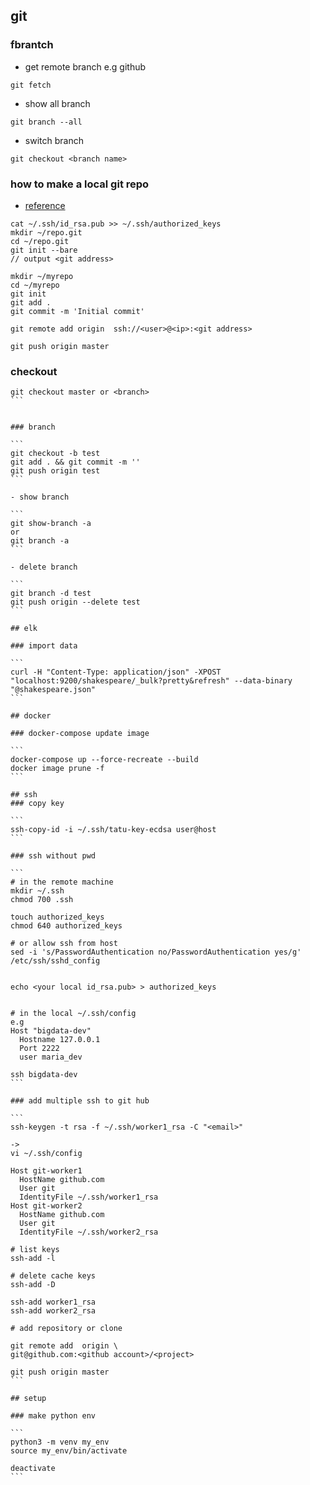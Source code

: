 ## git
### fbrantch

- get remote branch e.g github

```
git fetch
```

- show all branch

```
git branch --all
```

- switch branch

```
git checkout <branch name>
```

### how to make a local git repo

- [reference](https://git-scm.com/book/en/v2/Git-on-the-Server-Setting-Up-the-Server)

```
cat ~/.ssh/id_rsa.pub >> ~/.ssh/authorized_keys
mkdir ~/repo.git
cd ~/repo.git
git init --bare
// output <git address>

mkdir ~/myrepo
cd ~/myrepo
git init
git add .
git commit -m 'Initial commit'

git remote add origin  ssh://<user>@<ip>:<git address>

git push origin master
```

### checkout

````
git checkout master or <branch>
```


### branch

```
git checkout -b test
git add . && git commit -m ''
git push origin test
```

- show branch

```
git show-branch -a
or
git branch -a
```

- delete branch

```
git branch -d test
git push origin --delete test
```

## elk

### import data

```
curl -H "Content-Type: application/json" -XPOST "localhost:9200/shakespeare/_bulk?pretty&refresh" --data-binary "@shakespeare.json"
```

## docker

### docker-compose update image

```
docker-compose up --force-recreate --build
docker image prune -f
```

## ssh
### copy key

```
ssh-copy-id -i ~/.ssh/tatu-key-ecdsa user@host
```

### ssh without pwd

```
# in the remote machine
mkdir ~/.ssh
chmod 700 .ssh

touch authorized_keys
chmod 640 authorized_keys

# or allow ssh from host
sed -i 's/PasswordAuthentication no/PasswordAuthentication yes/g' /etc/ssh/sshd_config


echo <your local id_rsa.pub> > authorized_keys


# in the local ~/.ssh/config
e.g
Host "bigdata-dev"
  Hostname 127.0.0.1
  Port 2222
  user maria_dev

ssh bigdata-dev
```

### add multiple ssh to git hub

```
ssh-keygen -t rsa -f ~/.ssh/worker1_rsa -C "<email>"

->
vi ~/.ssh/config

Host git-worker1
  HostName github.com
  User git
  IdentityFile ~/.ssh/worker1_rsa
Host git-worker2
  HostName github.com
  User git
  IdentityFile ~/.ssh/worker2_rsa

# list keys
ssh-add -l

# delete cache keys
ssh-add -D

ssh-add worker1_rsa
ssh-add worker2_rsa

# add repository or clone

git remote add  origin \
git@github.com:<github account>/<project>

git push origin master
```

## setup

### make python env

```
python3 -m venv my_env
source my_env/bin/activate

deactivate
```